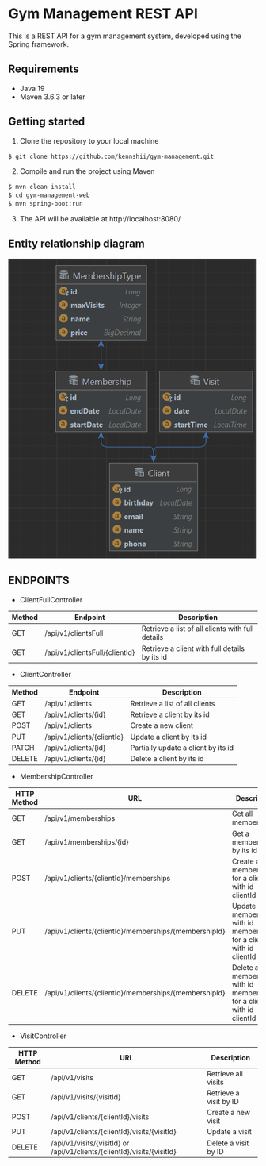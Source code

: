 # Gym Management REST API
This is a REST API for a gym management system, developed using the Spring framework.

## Requirements
- Java 19
- Maven 3.6.3 or later

## Getting started
1. Clone the repository to your local machine
```bash
$ git clone https://github.com/kennshii/gym-management.git
```
2. Compile and run the project using Maven
```bash
$ mvn clean install
$ cd gym-management-web 
$ mvn spring-boot:run
```
3. The API will be available at http://localhost:8080/

## Entity relationship diagram
![Entity relationship](documentation_src/img/img.png "EntityDiagram")

## ENDPOINTS
- ClientFullController

| Method | Endpoint                       | Description                                      |
|--------|--------------------------------|--------------------------------------------------|
| GET    | /api/v1/clientsFull            | Retrieve a list of all clients with full details |
| GET    | /api/v1/clientsFull/{clientId} | Retrieve a client with full details by its id    |

- ClientController

| Method | Endpoint                   | Description                         |
|--------|----------------------------|-------------------------------------|
| GET    | /api/v1/clients            | Retrieve a list of all clients      |
| GET    | /api/v1/clients/{id}       | Retrieve a client by its id         |
| POST   | /api/v1/clients            | Create a new client                 |
| PUT    | /api/v1/clients/{clientId} | Update a client by its id           |
| PATCH  | /api/v1/clients/{id}       | Partially update a client by its id |
| DELETE | /api/v1/clients/{id}       | Delete a client by its id           |

- MembershipController

| HTTP Method | URL                                                   | Description                                                            |
|-------------|-------------------------------------------------------|------------------------------------------------------------------------|
| GET         | /api/v1/memberships                                   | Get all memberships                                                    |
| GET         | /api/v1/memberships/{id}                              | Get a membership by its id                                             |
| POST        | /api/v1/clients/{clientId}/memberships                | Create a new membership for a client with id clientId                  |
| PUT         | /api/v1/clients/{clientId}/memberships/{membershipId} | Update a membership with id membershipId for a client with id clientId |
| DELETE      | /api/v1/clients/{clientId}/memberships/{membershipId} | Delete a membership with id membershipId for a client with id clientId |

- VisitController

| HTTP Method | URI                                                                     | Description            |
|-------------|-------------------------------------------------------------------------|------------------------|
| GET         | /api/v1/visits                                                          | Retrieve all visits    |
| GET         | /api/v1/visits/{visitId}                                                | Retrieve a visit by ID |
| POST        | /api/v1/clients/{clientId}/visits                                       | Create a new visit     |
| PUT         | /api/v1/clients/{clientId}/visits/{visitId}                             | Update a visit         |
| DELETE      | /api/v1/visits/{visitId} or /api/v1/clients/{clientId}/visits/{visitId} | Delete a visit by ID   |

